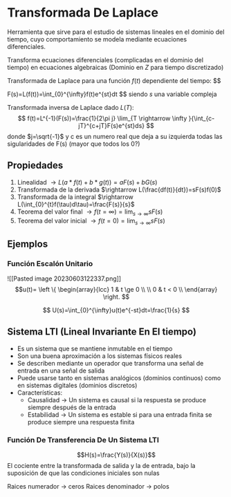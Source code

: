 # Transformada De Laplace

Herramienta que sirve para el estudio de sistemas lineales en el dominio del tiempo, cuyo comportamiento se modela mediante ecuaciones diferenciales.

Transforma ecuaciones diferenciales (complicadas en el dominio del tiempo) en ecuaciones algebraicas (Dominio en $Z$ para tiempo discretizado)

Transformada de Laplace para una función $f(t)$ dependiente del tiempo: $$

F(s)=L(f(t))=\int_{0}^{\infty}f(t)e^{st}dt
$$ siendo $s$ una variable compleja

Transformada inversa de Laplace dado $L(T)$: $$
f(t)=L^{-1}(F(s))=\frac{1}{2\pi j} \lim_{T \rightarrow \infty }{\int_{c-jT}^{c+jT}F(s)e^{st}ds}
$$ donde $j=\sqrt{-1}$ y c es un numero real que deja a su izquierda todas las sigularidades de F(s) (mayor que todos los 0?)

## Propiedades

1. Linealidad $\rightarrow L(a *f(t)+b*g(t))=aF(s)+bG(s)$
2. Transformada de la derivada $\rightarrow L(\frac{df(t)}{dt})=sF(s)f(0)$
3. Transformada de la integral $\rightarrow L(\int_{0}^{t}f(\tau)d\tau)=\frac{F(s)}{s}$
4. Teorema del valor final $\rightarrow f(t=\infty)=  \lim_{s \rightarrow \infty }{sF(s)}$
5. Teorema del valor inicial $\rightarrow f(t=0)=\lim_{s \rightarrow \infty}sF(s)$

## Ejemplos

### Función Escalón Unitario

![[Pasted image 20230603122337.png]]$$u(t)= \left \{ \begin{array}{lcc}  
1 & t \ge 0 \\  
\\ 0 & t < 0 \\
\end{array}
  \right.
$$

$$
U(s)=\int_{0}^{\infty}u(t)e^{-st}dt=\frac{1}{s}
$$

## Sistema LTI (Lineal Invariante En El tiempo)

- Es un sistema que se mantiene inmutable en el tiempo
- Son una buena aproximación a los sistemas físicos reales
- Se describen mediante un operador que transforma una señal de entrada en una señal de salida
- Puede usarse tanto en sistemas analógicos (dominios continuos) como en sistemas digitales (dominios discretos)
- Características:
	- Causalidad $\rightarrow$ Un sistema es causal si la respuesta se produce siempre después de la entrada
	- Estabilidad $\rightarrow$ Un sistema es estable si para una entrada finita se produce siempre una respuesta finita

### Función De Transferencia De Un Sistema LTI
$$H(s)=\frac{Y(s)}{X(s)}$$ El cociente entre la transformada de salida y la de entrada, bajo la suposición de que las condiciones iniciales son nulas

Raices numerador -> ceros
Raices denominador -> polos